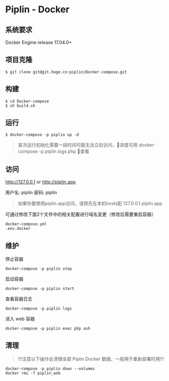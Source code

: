 # Piplin - Docker
## 系统要求
Docker Engine release 17.04.0+

## 项目克隆

```
$ git clone git@git.hoge.cn:piplin/Docker-compose.git
```

## 构建

```
$ cd Docker-compose
$ sh build.sh
```

## 运行

```
$ docker-compose -p piplin up -d
```
> 首次运行初始化需要一段时间可能无法立刻访问，进度可用 docker-compose -p piplin logs php 查看

## 访问

http://127.0.0.1 or http://piplin.app

用户名: piplin
密码: piplin

> 如果你要使用piplin.app访问，请预先在本机hosts配 127.0.0.1 piplin.app

可通过修改下面2个文件中的相关配置进行域名变更（修改后需要重启容器）
```
docker-compose.yml
.env.docker
```

## 维护
停止容器

`docker-compose -p piplin stop`

启动容器

`docker-compose -p piplin start`

查看容器日志

`docker-compose -p piplin logs`

进入 web 容器

`docker-compose -p piplin exec php ash`

## 清理
>!!!注意以下操作会清理全部 Piplin Docker 数据，一般用于重新部署时用!!!
```
docker-compose -p piplin down --volumes
docker rmi -f piplin_web
```
